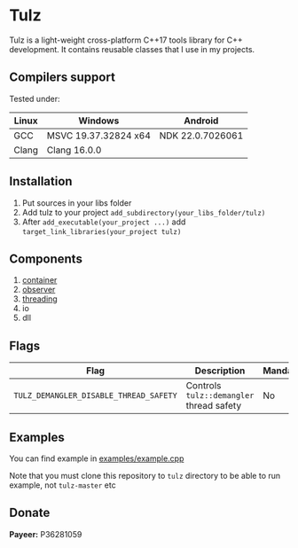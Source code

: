 # Tulz

Tulz is a light-weight cross-platform C++17 tools library for C++ development.
It contains reusable classes that I use in my projects. 

## Compilers support

Tested under:

| Linux | Windows              | Android          |
|-------|----------------------|------------------|
| GCC   | MSVC 19.37.32824 x64 | NDK 22.0.7026061 |
| Clang | Clang 16.0.0         |                  |

## Installation

1. Put sources in your libs folder
2. Add tulz to your project `add_subdirectory(your_libs_folder/tulz)`
3. After `add_executable(your_project ...)` add `target_link_libraries(your_project tulz)`

## Components

1. [container](include/tulz/container)
2. [observer](include/tulz/observer)
3. [threading](include/tulz/threading)
4. io
5. dll

## Flags

| Flag                                   | Description                              | Mandatory | Default | Platform |
|----------------------------------------|------------------------------------------|-----------|---------|----------|
| `TULZ_DEMANGLER_DISABLE_THREAD_SAFETY` | Controls `tulz::demangler` thread safety | No        | OFF     | Windows  |

## Examples

You can find example in [examples/example.cpp](examples/example.cpp)

Note that you must clone this repository to `tulz` directory to be able to run example, not `tulz-master` etc

## Donate

<b>Payeer:</b> P36281059
